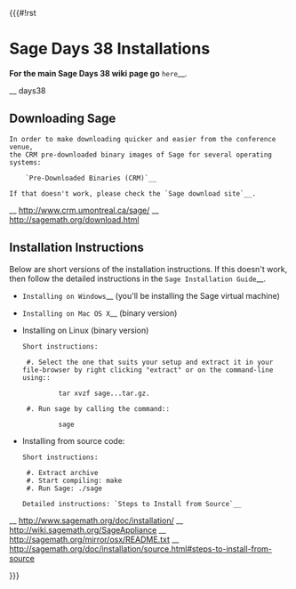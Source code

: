 {{{#!rst

Sage Days 38 Installations
==========================

**For the main Sage Days 38 wiki page go** `here`__.

__ days38


Downloading Sage
----------------

    In order to make downloading quicker and easier from the conference venue,
    the CRM pre-downloaded binary images of Sage for several operating systems:

        `Pre-Downloaded Binaries (CRM)`__

    If that doesn't work, please check the `Sage download site`__.

__ http://www.crm.umontreal.ca/sage/
__ http://sagemath.org/download.html


Installation Instructions
-------------------------


 Below are short versions of the installation instructions. If this doesn't
 work, then follow the detailed instructions in the `Sage Installation
 Guide`__.

 * `Installing on Windows`__ (you'll be installing the Sage virtual machine)

 * `Installing on Mac OS X`__ (binary version)

 * Installing on Linux (binary version)

       Short instructions:

        #. Select the one that suits your setup and extract it in your file-browser by right clicking "extract" or on the command-line using::

                tar xvzf sage...tar.gz.

        #. Run sage by calling the command::

                sage

 * Installing from source code:

       Short instructions:

        #. Extract archive
        #. Start compiling: make
        #. Run Sage: ./sage

       Detailed instructions: `Steps to Install from Source`__

__ http://www.sagemath.org/doc/installation/
__ http://wiki.sagemath.org/SageAppliance
__ http://sagemath.org/mirror/osx/README.txt
__ http://sagemath.org/doc/installation/source.html#steps-to-install-from-source

}}}
